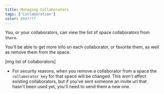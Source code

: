 ```yaml
---
title: Managing Collaborators
tags: ['Collaboration']
color: #90ffff
---
```


You, or your collaborators, can view the list of space collaborators from `Share`.

You'll be able to get more info on each collaborator, or favorite them, as well as remove them from the space.

[img list of collaborators]

- For security reasons, when you remove a collaborator from a space the `collaborator key` for that space will be changed. This won't affect existing collaborators, but if you've sent someone an invite url that hasn't been used yet, you'll need to send them a new one.